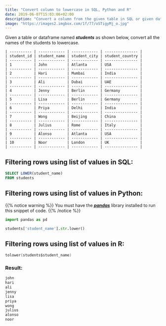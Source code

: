 ```yaml
---
title: "Convert column to lowercase in SQL, Python and R"
date: 2019-06-07T15:03:06+02:00
description: "Convert a column from the given table in SQL or given dataframe in Python or R to lowercase."
image: "https://images2.imgbox.com/1f/77/oSTigyMj_o.jpg"
---
```


Given a table or dataframe named *__students__* as shown below, convert all the names of the students to lowercase.

```
| ---------- | ------------ | ------------ | --------------- |
| student_id | student_name | student_city | student_country |
| ---------- | ------------ | ------------ | --------------- |
| 1          | John         | Atlanta      | USA             |
| ---------- | ------------ | ------------ | --------------- |
| 2          | Hari         | Mumbai       | India           |
| ---------- | ------------ | ------------ | --------------- |
| 3          | Ali          | Dubai        | UAE             |
| ---------- | ------------ | ------------ | --------------- |
| 4          | Jenny        | Berlin       | Germany         |
| ---------- | ------------ | ------------ | --------------- |
| 5          | Lisa         | Berlin       | Germany         |
| ---------- | ------------ | ------------ | --------------- |
| 6          | Priya        | Delhi        | India           |
| ---------- | ------------ | ------------ | --------------- |
| 7          | Wong         | Beijing      | China           |
| ---------- | ------------ | ------------ | --------------- |
| 8          | Julius       | Rome         | Italy           |
| ---------- | ------------ | ------------ | --------------- |
| 9          | Alonso       | Atlanta      | USA             |
| ---------- | ------------ | ------------ | --------------- |
| 10         | Noor         | London       | UK              |
| ---------- | ------------ | ------------ | --------------- |
```

## Filtering rows using list of values in SQL:

```SQL
SELECT LOWER(student_name)
FROM students
```

## Filtering rows using list of values in Python:

{{% notice warning %}}
You must have the *__[pandas](https://pandas.pydata.org/)__* library installed to run this snippet of code.
{{% /notice %}}

```Python
import pandas as pd

students['student_name'].str.lower()
```

## Filtering rows using list of values in R:

```C
tolower(students$student_name)
```

### Result:

```C
john
hari
ali
jenny
lisa
priya
wong
julius
alonso
noor
```